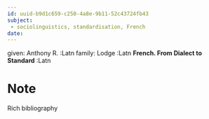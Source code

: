 ```yaml
---
id: uuid-b9d1c659-c250-4a8e-9b11-52c43724fb43
subject: 
 - sociolinguistics, standardisation, French
date: 
---
```


given: Anthony R. :Latn
family: Lodge :Latn
**French. From Dialect to Standard** :Latn
# Note
Rich bibliography
